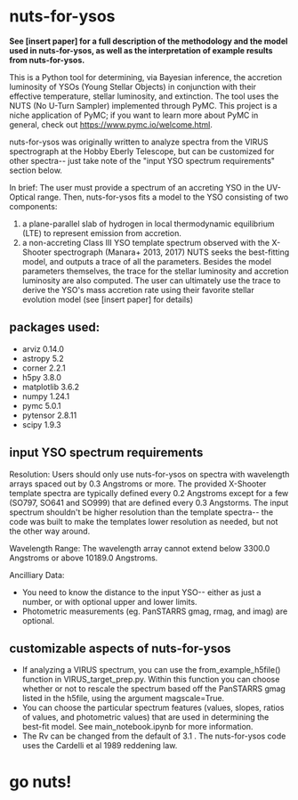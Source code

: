 # nuts-for-ysos
**See [insert paper] for a full description of the methodology and the model used in nuts-for-ysos, as well as the interpretation of example results from nuts-for-ysos.** 

This is a Python tool for determining, via Bayesian inference, the accretion luminosity of YSOs (Young Stellar Objects) in conjunction with their effective temperature, stellar luminosity, and extinction. The tool uses the NUTS (No U-Turn Sampler) implemented through PyMC. This project is a niche application of PyMC; if you want to learn more about PyMC in general, check out https://www.pymc.io/welcome.html. 

nuts-for-ysos was originally written to analyze spectra from the VIRUS spectrograph at the Hobby Eberly Telescope, but can be customized for other spectra-- just take note of the "input YSO spectrum requirements" section below.

In brief:
The user must provide a spectrum of an accreting YSO in the UV-Optical range. Then, nuts-for-ysos fits a model to the YSO consisting of two components:
  1. a plane-parallel slab of hydrogen in local thermodynamic equilibrium (LTE) to represent emission from accretion.
  2. a non-accreting Class III YSO template spectrum observed with the X-Shooter spectrograph (Manara+ 2013, 2017)
NUTS seeks the best-fitting model, and outputs a trace of all the parameters. Besides the model parameters themselves, the trace for the stellar luminosity and accretion luminosity are also computed. The user can ultimately use the trace to derive the YSO's mass accretion rate using their favorite stellar evolution model (see [insert paper] for details)

## packages used:
- arviz 0.14.0
- astropy 5.2
- corner 2.2.1
- h5py 3.8.0
- matplotlib 3.6.2
- numpy 1.24.1
- pymc 5.0.1
- pytensor 2.8.11
- scipy 1.9.3

## input YSO spectrum requirements
Resolution: 
  Users should only use nuts-for-ysos on spectra with wavelength arrays spaced out by 0.3 Angstroms or more.
  The provided X-Shooter template spectra are typically defined every 0.2 Angstroms except for a few (SO797, SO641 and SO999) that are defined every 0.3 Angstorms. The input spectrum shouldn't be higher resolution than the template spectra-- the code was built to make the templates lower resolution as needed, but not the other way around.

Wavelength Range:
The wavelength array cannot extend below 3300.0 Angstroms or above 10189.0 Angstroms.

Ancilliary Data: 
 - You need to know the distance to the input YSO-- either as just a number, or with optional upper and lower limits.
 - Photometric measurements (eg. PanSTARRS gmag, rmag, and imag) are optional.

## customizable aspects of nuts-for-ysos
- If analyzing a VIRUS spectrum, you can use the from_example_h5file() function in VIRUS_target_prep.py. Within this function you can choose whether or not to rescale the spectrum based off the PanSTARRS gmag listed in the h5file, using the argument magscale=True.
- You can choose the particular spectrum features (values, slopes, ratios of values, and photometric values) that are used in determining the best-fit model. See main_notebook.ipynb for more information.
- The Rv can be changed from the default of 3.1 . The nuts-for-ysos code uses the Cardelli et al 1989 reddening law.

# go nuts!
